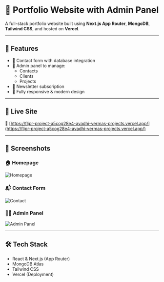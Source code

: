 # 💼 Portfolio Website with Admin Panel

A full-stack portfolio website built using **Next.js App Router**, **MongoDB**, **Tailwind CSS**, and hosted on **Vercel**.

---

## 🔧 Features

- 🔹 Contact form with database integration
- 🔹 Admin panel to manage:
  - Contacts
  - Clients
  - Projects
- 🔹 Newsletter subscription
- 🔹 Fully responsive & modern design

---

## 🚀 Live Site

🔗 [https://flipr-project-a5cog28e4-avadhi-vermas-projects.vercel.app/](https://flipr-project-a5cog28e4-avadhi-vermas-projects.vercel.app/)

---

## 📸 Screenshots

### 🏠 Homepage

![Homepage](./public/screens/home.png)

### 📬 Contact Form

![Contact](./public/screens/contact.png)

### 🧑‍💼 Admin Panel

![Admin Panel](./public/screens/admin.png)

---

## 🛠 Tech Stack

- React & Next.js (App Router)
- MongoDB Atlas
- Tailwind CSS
- Vercel (Deployment)
